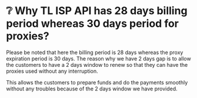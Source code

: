 # ❔ Why TL ISP API has 28 days billing period whereas 30 days period for proxies?

Please be noted that here the billing period is 28 days whereas the proxy expiration period is 30 days. The reason why we have 2 days gap is to allow the customers to have a 2 days window to renew so that they can have the proxies used without any interruption.

This allows the customers to prepare funds and do the payments smoothly without any troubles because of the 2 days window we have provided.
